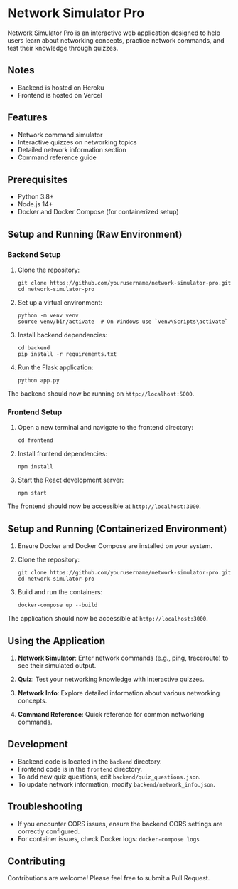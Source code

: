 # Network Simulator Pro

Network Simulator Pro is an interactive web application designed to help users learn about networking concepts, practice network commands, and test their knowledge through quizzes.

## Notes

- Backend is hosted on Heroku
- Frontend is hosted on Vercel

## Features

- Network command simulator
- Interactive quizzes on networking topics
- Detailed network information section
- Command reference guide

## Prerequisites

- Python 3.8+
- Node.js 14+
- Docker and Docker Compose (for containerized setup)

## Setup and Running (Raw Environment)

### Backend Setup

1. Clone the repository:

   ```
   git clone https://github.com/yourusername/network-simulator-pro.git
   cd network-simulator-pro
   ```

2. Set up a virtual environment:

   ```
   python -m venv venv
   source venv/bin/activate  # On Windows use `venv\Scripts\activate`
   ```

3. Install backend dependencies:

   ```
   cd backend
   pip install -r requirements.txt
   ```

4. Run the Flask application:

   ```
   python app.py
   ```

The backend should now be running on `http://localhost:5000`.

### Frontend Setup

1. Open a new terminal and navigate to the frontend directory:

   ```
   cd frontend
   ```

2. Install frontend dependencies:

   ```
   npm install
   ```

3. Start the React development server:

   ```
   npm start
   ```

The frontend should now be accessible at `http://localhost:3000`.

## Setup and Running (Containerized Environment)

1. Ensure Docker and Docker Compose are installed on your system.

2. Clone the repository:

   ```
   git clone https://github.com/yourusername/network-simulator-pro.git
   cd network-simulator-pro
   ```

3. Build and run the containers:

   ```
   docker-compose up --build
   ```

The application should now be accessible at `http://localhost:3000`.

## Using the Application

1. **Network Simulator**: Enter network commands (e.g., ping, traceroute) to see their simulated output.

2. **Quiz**: Test your networking knowledge with interactive quizzes.

3. **Network Info**: Explore detailed information about various networking concepts.

4. **Command Reference**: Quick reference for common networking commands.

## Development

- Backend code is located in the `backend` directory.
- Frontend code is in the `frontend` directory.
- To add new quiz questions, edit `backend/quiz_questions.json`.
- To update network information, modify `backend/network_info.json`.

## Troubleshooting

- If you encounter CORS issues, ensure the backend CORS settings are correctly configured.
- For container issues, check Docker logs: `docker-compose logs`

## Contributing

Contributions are welcome! Please feel free to submit a Pull Request.
